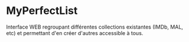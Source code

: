# MyPerfectList
Interface WEB regroupant différentes collections existantes (IMDb, MAL, etc) et permettant d'en créer d'autres accessible à tous.
